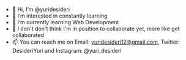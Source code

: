 - 👋 Hi, I’m @yuridesideri
- 👀 I’m interested in constantly learning
- 🌱 I’m currently learning Web Development
- 💞️ I don't don't think I'm in position to collaborate yet, more like get collaborated 
- 📫 You can reach me on Email: yuridesideri12@gmail.com, Twitter: DesideriYuri and Instagram: @yuri_desideri

<!---
yuridesideri/yuridesideri is a ✨ special ✨ repository because its `README.md` (this file) appears on your GitHub profile.
You can click the Preview link to take a look at your changes.
--->
